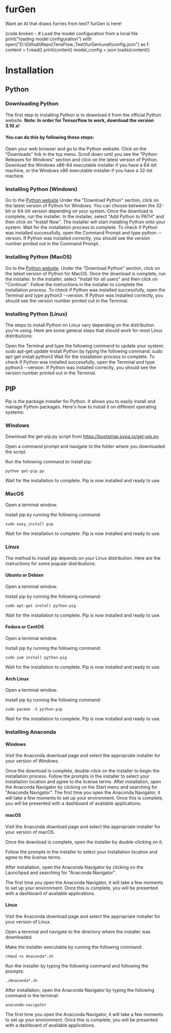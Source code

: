 # furGen
Want an AI that draws furries from text? furGen is here!

(code broken - # Load the model configuration from a local file
print("loading model configuration")
with open("D:\\Github\\Repo\\TensFlow_Test\\furGen\\unet\\config.json") as f:
    content = f.read()
print(content)
model_config = json.loads(content))

# Installation
## Python
### Downloading Python
The first step to installing Python is to download it from the official Python website. **Note: In order for Tensorflow to work, download the version 3.10.x!** 

#### You can do this by following these steps:

Open your web browser and go to the Python website.
Click on the "Downloads" link in the top menu.
Scroll down until you see the "Python Releases for Windows" section and click on the latest version of Python.
Download the Windows x86-64 executable installer if you have a 64-bit machine, or the Windows x86 executable installer if you have a 32-bit machine.
### Installing Python (Windows)
Go to the [Python website](https://www.python.org/downloads/windows/.)
Under the "Download Python" section, click on the latest version of Python for Windows. You can choose between the 32-bit or 64-bit version depending on your system.
Once the download is complete, run the installer.
In the installer, select "Add Python to PATH" and then click on "Install Now".
The installer will start installing Python onto your system. Wait for the installation process to complete.
To check if Python was installed successfully, open the Command Prompt and type python --version. If Python was installed correctly, you should see the version number printed out in the Command Prompt.
### Installing Python (MacOS)
Go to the [Python website](https://www.python.org/downloads/mac-osx/).
Under the "Download Python" section, click on the latest version of Python for MacOS.
Once the download is complete, run the installer.
In the installer, select "Install for all users" and then click on "Continue".
Follow the instructions in the installer to complete the installation process.
To check if Python was installed successfully, open the Terminal and type python3 --version. If Python was installed correctly, you should see the version number printed out in the Terminal.
### Installing Python (Linux)
The steps to install Python on Linux vary depending on the distribution you're using. Here are some general steps that should work for most Linux distributions:

Open the Terminal and type the following command to update your system: sudo apt-get update
Install Python by typing the following command: sudo apt-get install python3
Wait for the installation process to complete.
To check if Python was installed successfully, open the Terminal and type python3 --version. If Python was installed correctly, you should see the version number printed out in the Terminal.
## PIP
Pip is the package installer for Python. It allows you to easily install and manage Python packages. Here's how to install it on different operating systems:

### Windows
Download the get-pip.py script from https://bootstrap.pypa.io/get-pip.py. 

Open a command prompt and navigate to the folder where you downloaded the script. 

Run the following command to install pip: 

`python get-pip.py`

Wait for the installation to complete. Pip is now installed and ready to use. 

### MacOS
Open a terminal window. 

Install pip by running the following command: 

`sudo easy_install pip`

Wait for the installation to complete. Pip is now installed and ready to use. 

### Linux
The method to install pip depends on your Linux distribution. Here are the instructions for some popular distributions: 

#### Ubuntu or Debian 
Open a terminal window. 

Install pip by running the following command:

`sudo apt-get install python-pip`

Wait for the installation to complete. Pip is now installed and ready to use.

#### Fedora or CentOS
Open a terminal window.

Install pip by running the following command:

`sudo yum install python-pip`

Wait for the installation to complete. Pip is now installed and ready to use.

#### Arch Linux
Open a terminal window.

Install pip by running the following command:

`sudo pacman -S python-pip`

Wait for the installation to complete. Pip is now installed and ready to use.

### Installing Anaconda
#### Windows
Visit the Anaconda download page and select the appropriate installer for your version of Windows. 

Once the download is complete, double-click on the installer to begin the installation process. Follow the prompts in the installer to select your installation location and agree to the license terms. After installation, open the Anaconda Navigator by clicking on the Start menu and searching for "Anaconda Navigator". The first time you open the Anaconda Navigator, it will take a few moments to set up your environment. Once this is complete, you will be presented with a dashboard of available applications. 

#### macOS
Visit the Anaconda download page and select the appropriate installer for your version of macOS.

Once the download is complete, open the installer by double-clicking on it.

Follow the prompts in the installer to select your installation location and agree to the license terms.

After installation, open the Anaconda Navigator by clicking on the Launchpad and searching for "Anaconda Navigator".

The first time you open the Anaconda Navigator, it will take a few moments to set up your environment. Once this is complete, you will be presented with a dashboard of available applications.

#### Linux
Visit the Anaconda download page and select the appropriate installer for your version of Linux.

Open a terminal and navigate to the directory where the installer was downloaded.

Make the installer executable by running the following command:

`chmod +x Anaconda*.sh`

Run the installer by typing the following command and following the prompts:

`./Anaconda*.sh`

After installation, open the Anaconda Navigator by typing the following command in the terminal:

`anaconda-navigator`

The first time you open the Anaconda Navigator, it will take a few moments to set up your environment. Once this is complete, you will be presented with a dashboard of available applications.



